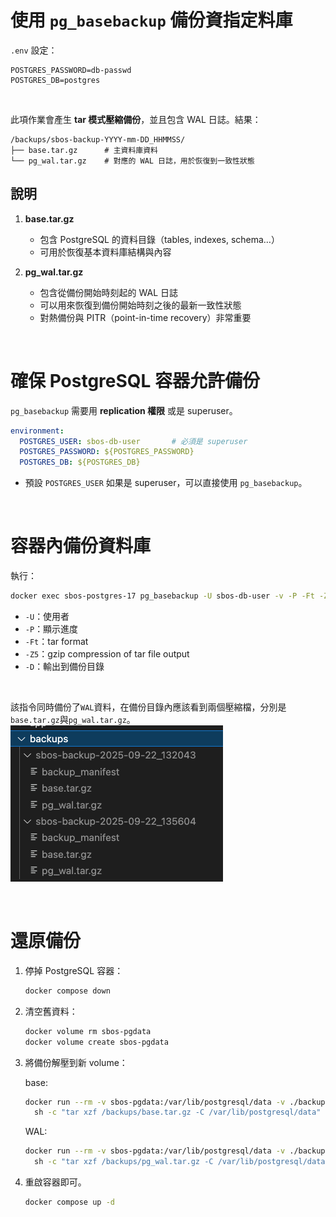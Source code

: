 # 使用 `pg_basebackup` 備份資指定料庫

`.env` 設定：
```
POSTGRES_PASSWORD=db-passwd
POSTGRES_DB=postgres
```

<br>

此項作業會產生 **tar 模式壓縮備份**，並且包含 WAL 日誌。結果：

```
/backups/sbos-backup-YYYY-mm-DD_HHMMSS/
├── base.tar.gz      # 主資料庫資料
└── pg_wal.tar.gz    # 對應的 WAL 日誌，用於恢復到一致性狀態
```

## 說明

1. **base.tar.gz**

   * 包含 PostgreSQL 的資料目錄（tables, indexes, schema…）
   * 可用於恢復基本資料庫結構與內容

2. **pg\_wal.tar.gz**

   * 包含從備份開始時刻起的 WAL 日誌
   * 可以用來恢復到備份開始時刻之後的最新一致性狀態
   * 對熱備份與 PITR（point-in-time recovery）非常重要

<br>

# 確保 PostgreSQL 容器允許備份

`pg_basebackup` 需要用 **replication 權限** 或是 superuser。

```yaml
environment:
  POSTGRES_USER: sbos-db-user       # 必須是 superuser
  POSTGRES_PASSWORD: ${POSTGRES_PASSWORD}
  POSTGRES_DB: ${POSTGRES_DB}
```

* 預設 `POSTGRES_USER` 如果是 superuser，可以直接使用 `pg_basebackup`。

<br>

# 容器內備份資料庫

執行：

```bash
docker exec sbos-postgres-17 pg_basebackup -U sbos-db-user -v -P -Ft -Z5 -D /backups/sbos-backup-$(date +%F_%H%M%S)
```
* `-U`：使用者
* `-P`：顯示進度
* `-Ft`：tar format
* `-Z5`：gzip compression of tar file output
* `-D`：輸出到備份目錄

<br>

該指令同時備份了`WAL`資料，在備份目錄內應該看到兩個壓縮檔，分別是`base.tar.gz`與`pg_wal.tar.gz`。  
![sbos-backup](./sbos-backups.png)

<br>

# 還原備份

1. 停掉 PostgreSQL 容器：

    ```bash
    docker compose down
    ```

2. 清空舊資料：

    ```bash
    docker volume rm sbos-pgdata
    docker volume create sbos-pgdata
    ```

3. 將備份解壓到新 volume：

    base:
    ```bash
    docker run --rm -v sbos-pgdata:/var/lib/postgresql/data -v ./backups/sbos-backup-YYYY-mm-DD_HHMMSS:/backups alpine \
      sh -c "tar xzf /backups/base.tar.gz -C /var/lib/postgresql/data"
    ```

    WAL:
    ```bash
    docker run --rm -v sbos-pgdata:/var/lib/postgresql/data -v ./backups/sbos-backup-YYYY-mm-DD_HHMMSS:/backups alpine \
      sh -c "tar xzf /backups/pg_wal.tar.gz -C /var/lib/postgresql/data/pg_wal"
    ```

4. 重啟容器即可。
    ```bash
    docker compose up -d
    ```

<br>
